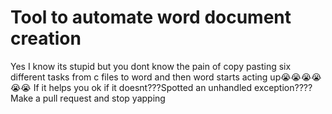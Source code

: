 # Tool to automate word document creation
Yes I know its stupid but you dont know the pain of copy pasting six different tasks from c files to word and then word starts acting up😭😭😭😭😭😭
If it helps you ok if it doesnt???Spotted an unhandled exception???? Make a pull request and stop yapping
